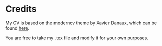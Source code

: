 Credits
=======

My CV is based on the moderncv theme by Xavier Danaux, which can be found [here](http://tug.ctan.org/tex-archive/macros/latex/contrib/moderncv/).

You are free to take my .tex file and modify it for your own purposes.
